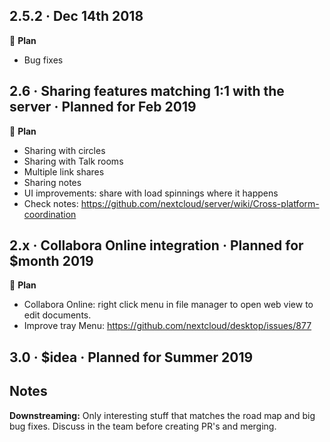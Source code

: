 ## 2.5.2 · Dec 14th 2018

:memo: **Plan**
  * Bug fixes

## 2.6 · Sharing features matching 1:1 with the server · Planned for Feb 2019

:memo: **Plan**
 * Sharing with circles
 * Sharing with Talk rooms
 * Multiple link shares
 * Sharing notes
 * UI improvements: share with load spinnings where it happens
 * Check notes: https://github.com/nextcloud/server/wiki/Cross-platform-coordination

## 2.x · Collabora Online integration · Planned for $month 2019

:memo: **Plan**
  * Collabora Online: right click menu in file manager to open web view to edit documents.
  * Improve tray Menu: https://github.com/nextcloud/desktop/issues/877

## 3.0 · $idea · Planned for Summer 2019

## Notes 

**Downstreaming:** Only interesting stuff that matches the road map and big bug fixes. Discuss in the team before creating PR's and merging.
